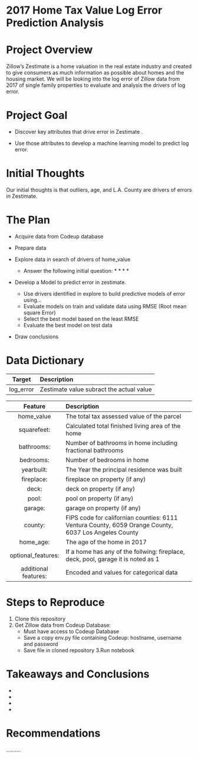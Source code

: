 # 2017 Home Tax Value Log Error Prediction Analysis
# Project Overview
Zillow’s Zestimate is a home valuation in the real estate industry and created to give consumers as much information as possible about homes and the housing market. We will be looking into the log error of Zillow data from 2017 of single family properties to evaluate and analysis the drivers of log error.

# Project Goal
* Discover key attributes that drive error in Zestimate .

* Use those attributes to develop a machine learning model to predict log error.



# Initial Thoughts
Our initial thoughts is that outliers, age, and L.A. County are drivers of errors in Zestimate.

# The Plan
* Acquire data from Codeup database
* Prepare data
* Explore data in search of drivers of home_value
    * Answer the following initial question:
        * 
        * 
        * 
        * 

* Develop a Model to predict error in zestimate.
    * Use drivers identified in explore to build predictive models of error using...
    * Evaluate models on train and validate data using RMSE (Root mean square Error)
    * Select the best model based on the least RMSE
    * Evaluate the best model on test data
* Draw conclusions


# Data Dictionary

| Target            | Description|
| :--------------: | :-------------|
| log_error | Zestimate value subract the actual value|

 Feature          | Description|
| :---------------: | :---------------------------------- |
| home_value | The total tax assessed value of the parcel  |
| squarefeet:  | Calculated total finished living area of the home |
| bathrooms:   |  Number of bathrooms in home including fractional bathrooms |
| bedrooms: | Number of bedrooms in home  |
| yearbuilt:  |  The Year the principal residence was built   |
| fireplace: | fireplace on property (if any) |
| deck:  | deck on property (if any) |
| pool:  | pool on property (if any) |
| garage: | garage on property (if any) |
| county: | FIPS code for californian counties: 6111 Ventura County, 6059  Orange County, 6037 Los Angeles County |
| home_age: | The age of the home in 2017 |
| optional_features: | If a home has any of the follwing: fireplace, deck, pool, garage it is noted as 1 |
| additional features: | Encoded and values for categorical data |

# Steps to Reproduce
1. Clone this repository
2. Get Zillow data from Codeup Database:
    * Must have access to Codeup Database
    * Save a copy env.py file containing Codeup: hostname, username and password
    * Save file in cloned repository
3.Run notebook

# Takeaways and Conclusions
* 
* 
* 
* 

# Recommendations
..........

